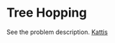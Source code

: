 # Tree Hopping

See the problem description. [Kattis][1]

[1]: <https://open.kattis.com/problems/treehopping> "Problem Webpage"
